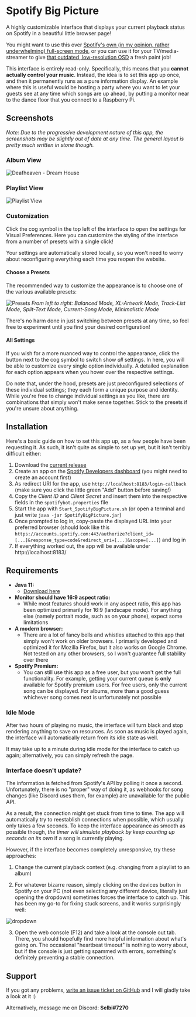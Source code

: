 # Spotify Big Picture

A highly customizable interface that displays your current playback status on Spotify in a beautiful little browser page!

You might want to use this over [Spotify's own (in my opinion, rather underwhelming) full-screen mode](https://i.imgur.com/dvreOAX.jpg), or you can use it for your TV/media-streamer to give [that outdated, low-resolution OSD](https://i.imgur.com/lNfCcrW.jpg) a fresh paint job!

This interface is entirely read-only. Specifically, this means that you **cannot actually control your music**. Instead, the idea is to set this app up once, and then it permanently runs as a pure information display. An example where this is useful would be hosting a party where you want to let your guests see at any time which songs are up ahead, by putting a monitor near to the dance floor that you connect to a Raspberry Pi.

## Screenshots
*Note: Due to the progressive development nature of this app, the screenshots may be slightly out of date at any time. The general layout is pretty much written in stone though.*

### Album View
![Deafheaven - Dream House](https://i.imgur.com/7qlGlf1.png)

### Playlist View
![Playlist View](https://i.imgur.com/HsrgpeQ.png)

### Customization
Click the cog symbol in the top left of the interface to open the settings for Visual Preferences. Here you can customize the styling of the interface from a number of presets with a single click!

Your settings are automatically stored locally, so you won't need to worry about reconfiguring everything each time you reopen the website.

#### Choose a Presets
The recommended way to customize the appearance is to choose one of the various available presets:

![Presets](https://i.imgur.com/1nrYKLp.png)
*From left to right: Balanced Mode, XL-Artwork Mode, Track-List Mode, Split-Text Mode, Current-Song Mode, Minimalistic Mode*

There's no harm done in just switching between presets at any time, so feel free to experiment until you find your desired configuration!

#### All Settings
If you wish for a more nuanced way to control the appearance, click the button next to the cog symbol to switch show *all* settings. In here, you will be able to customize every single option individually. A detailed explanation for each option appears when you hover over the respective settings.

Do note that, under the hood, presets are just preconfigured selections of these individual settings; they each form a unique purpose and identity. While you're free to change individual settings as you like, there are combinations that simply won't make sense together. Stick to the presets if you're unsure about anything.

## Installation
Here's a basic guide on how to set this app up, as a few people have been requesting it. As such, it isn't quite as simple to set up yet, but it isn't terribly difficult either:

1. Download the [current release](https://github.com/Selbi182/SpotifyBigPicture/releases)
2. Create an app on the [Spotify Developers dashboard](https://developer.spotify.com/dashboard) (you might need to create an account first)
3. As redirect URI for the app, use `http://localhost:8183/login-callback` (make sure you click the little green "Add" button before saving!)
4. Copy the *Client ID* and *Client Secret* and insert them into the respective fields in the `spotifybot.properties` file
5. Start the app with `Start_SpotifyBigPicture.sh` (or open a terminal and just write `java -jar SpotifyBigPicture.jar`)
6. Once prompted to log in, copy-paste the displayed URL into your preferred browser (should look like this `https://accounts.spotify.com:443/authorize?client_id=[...]&response_type=code&redirect_uri=[...]&scope=[...]`) and log in
7. If everything worked out, the app will be available under http://localhost:8183/

## Requirements
* **Java 11:**
  * [Download here](https://adoptium.net/de/temurin/releases/?version=11) 
* **Monitor should have 16:9 aspect ratio:**
  * While most features should work in any aspect ratio, this app has been optimized primarily for 16:9 (landscape mode). For anything else (namely portrait mode, such as on your phone), expect some limitations
* **A modern browser:**
  * There are a lot of fancy bells and whistles attached to this app that simply won't work on older browsers. I primarily developed and optimized it for Mozilla Firefox, but it also works on Google Chrome. Not tested on any other browsers, so I won't guarantee full stability over there
* **Spotify Premium:**
  * You can still use this app as a free user, but you won't get the full functionality. For example, getting your current queue is **only** available for Spotify premium users. For free users, only the current song can be displayed. For albums, more than a good guess whichever song comes next is unfortunately not possible

### Idle Mode
After two hours of playing no music, the interface will turn black and stop rendering anything to save on resources. As soon as music is played again, the interface will automatically return from its idle state as well.

It may take up to a minute during idle mode for the interface to catch up again; alternatively, you can simply refresh the page.

### Interface doesn't update?
The information is fetched from Spotify's API by polling it once a second. Unfortunately, there is no "proper" way of doing it, as webhooks for song changes (like Discord uses them, for example) are unavailable for the public API.

As a result, the connection might get stuck from time to time. The app will automatically try to reestablish connections when possible, which usually only takes a few seconds. To keep the interface appearance as smooth as possible though, _the timer will simulate playback by keep counting up seconds on its own_ if a song is currently playing.

However, if the interface becomes completely unresponsive, try these approaches:

1. Change the current playback context (e.g. changing from a playlist to an album)

2. For whatever bizarre reason, simply clicking on the devices button in Spotify on your PC (not even selecting any different device, literally just opening the dropdown) sometimes forces the interface to catch up. This has been my go-to for fixing stuck screens, and it works surprisingly well:

![dropdown](https://user-images.githubusercontent.com/8850085/206453960-12d34f5e-03c0-41a0-aba1-7c214de4e53e.png)

3. Open the web console (F12) and take a look at the console out tab. There, you should hopefully find more helpful information about what's going on. The occasional "heartbeat timeout" is nothing to worry about, but if the console is just getting spammed with errors, something's definitely preventing a stable connection.

## Support
If you got any problems, [write an issue ticket on GitHub](https://github.com/Selbi182/SpotifyBigPicture/issues) and I will gladly take a look at it :)

Alternatively, message me on Discord: **Selbi#7270**
